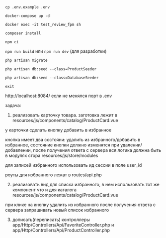 `cp .env.example .env`

`docker-compose up -d`

`docker exec -it test_review_fpm sh`

`composer install`

`npm ci`

`npm run build` или `npm run dev` (для разработки)

`php artisan migrate`

`php artisan db:seed --class=ProductSeeder`

`php artisan db:seed --class=DatabaseSeeder`

`exit`

http://localhost:8084/ если не менялся порт в .env

задача:

1. реализовать карточку товара.
заготовка лежит в resources/js/components/catalog/ProductCard.vue

у карточки сделать кнопку добавить в избранное

кнопка имеет два состояни: удалить из избранного/добавить в избранное,
состояние кнопки должно изменятся при удалении/добавлении, после получения ответа с сервера
вся логика должна быть в модулях стора resources/js/store/modules

для записей избранного использовать ид сессии в поле user_id

роуты для избранного лежат в routes/api.php

2. реализовать вид для списка избранного, в нем использовать тот же компонент что и для каталога
resources/js/components/catalog/ProductCard.vue

при клике на кнопку удалить из избранного после получения ответа с сервера запрашивать новый список избранного

3. дописать(переписать) контроллеры app/Http/Controllers/Api/FavoriteController.php и app/Http/Controllers/Api/ProductController.php
